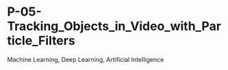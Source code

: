 # P-05-Tracking_Objects_in_Video_with_Particle_Filters
Machine Learning, Deep Learning, Artificial Intelligence
